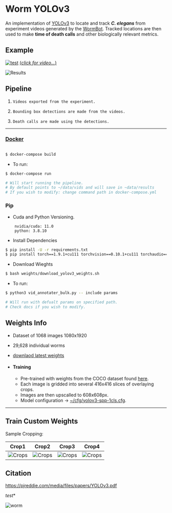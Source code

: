 # Worm YOLOv3
An implementation of [YOLOv3](https://pjreddie.com/media/files/papers/YOLOv3.pdf) to locate and track ***C. elegans*** from experiment videos generated by the [WormBot](https://github.com/JasonNPitt/wormbot). Tracked locations are then used to make **time of death calls** and other biologically relevant metrics.

## Example
[![test](https://img.youtube.com/vi/pzxg0H6FQl4/0.jpg)](
https://youtu.be/pzxg0H6FQl4)
[(*click for video...*)](https://youtu.be/pzxg0H6FQl4)

![Results](https://drive.google.com/uc?export=view&id=17aDlpJQs5MTnbJ5adh5O5VaTPIiQ6zPY)

##  Pipeline
1. `Videos exported from the experiment.`
<!-- ![RawImage](https://drive.google.com/uc?export=view&id=12lVwhj4M3lJ-vphTHwiZpAzlrpbshwtB) -->
2. `Bounding box detections are made from the videos.`
<!-- 3. ![Processed](https://drive.google.com/uc?export=view&id=1yIYDmaFXVnej_rslTmtlnQ9hPwHkFc7T) -->
3. `Death calls are made using the detections.`


---

### [Docker](https://docs.docker.com/compose/install/)

```bash

$ docker-compose build
```
* To run:
```bash
$ docker-compose run

# Will start running the pipeline.
# By default points to ~/data/vids and will save in ~data/results
# If you wish to modify: change command path in docker-compose.yml
```

### Pip
* Cuda and Python Versioning.

```
    nvidia/cuda: 11.0
    python: 3.8.10
```

* Install Dependencies

```bash
$ pip install -U -r requirements.txt
$ pip install torch==1.9.1+cu111 torchvision==0.10.1+cu111 torchaudio==0.9.1 -f https://download.pytorch.org/whl/torch_stable.html
```

* Download Wieghts

```bash
$ bash weights/download_yolov3_weights.sh
```

* To run:

```bash
$ python3 vid_annotater_bulk.py -- include params

# Will run with defualt params on specified path.
# Check docs if you wish to modify.
```




## Weights Info

* Dataset of 1068 images 1080x1920
* 29,628 individual worms
* [downlaod latest weights](https://www.dropbox.com/sh/xx4kalzjxrkej26/AABzftltaYpoQiyNhkwQQOqCa?dl=1)

* #### Training
  * Pre-trained with weights from the COCO dataset found [here](https://pjreddie.com/media/files/yolov3-spp.weights).
  * Each image is gridded into several 416x416 slices of overlaying crops.
  * Images are then upscalled to 608x608px.
  * Model configuration -> [~/cfg/yolov3-spp-1cls.cfg](~/cfg/yolov3-spp-1cls.cfg).


----


## Train Custom Weights


Sample Cropping:

| Crop1 | Crop2 | Crop3 | Crop4 |
| ----- | ----- | ----- | ----- |
|  ![Crops](https://drive.google.com/uc?export=view&id=1bgnw-oaV3q2784TXzcWQg_DbM1zkNSft)| ![Crops](https://drive.google.com/uc?export=view&id=14U1OxpQSdBbYyXIlC6cEclB3XiTBWoBn)| ![Crops](https://drive.google.com/uc?export=view&id=18VkqCZxylZ0PBe3Lj8cHHZr_VMph9Aoq)| ![Crops](https://drive.google.com/uc?export=view&id=18VkqCZxylZ0PBe3Lj8cHHZr_VMph9Aoq)






## Citation

 https://pjreddie.com/media/files/papers/YOLOv3.pdf

*test**


![worm](https://drive.google.com/uc?export=view&id=182g1x387z_wbBZYfqR3Ny56zVho3IV-C)